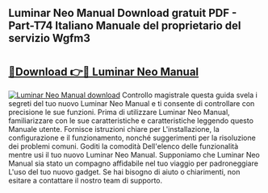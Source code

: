 ## Luminar Neo Manual Download gratuit PDF - Part-T74 Italiano Manuale del proprietario del servizio Wgfm3

# <h2><a href="http://dfel32.blite.top/?on=Luminar+Neo+Manual">🔗Download 👉🔴 Luminar Neo Manual</a></h2>

[![Luminar Neo Manual download](https://i.imgur.com/lujVjoI.png)](http://dfel32.blite.top/?on=Luminar+Neo+Manual)
Controllo magistrale questa guida svela i segreti del tuo nuovo Luminar Neo Manual e ti consente di controllare con precisione le sue funzioni. Prima di utilizzare Luminar Neo Manual, familiarizzare con le sue caratteristiche e caratteristiche leggendo questo Manuale utente. Fornisce istruzioni chiare per L'installazione, la configurazione e il funzionamento, nonché suggerimenti per la risoluzione dei problemi comuni. Goditi la comodità Dell'elenco delle funzionalità mentre usi il tuo nuovo Luminar Neo Manual. Supponiamo che Luminar Neo Manual sia stato un compagno affidabile nel tuo viaggio per padroneggiare L'uso del tuo nuovo gadget. Se hai bisogno di aiuto o chiarimenti, non esitare a contattare il nostro team di supporto.
